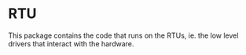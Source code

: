 # RTU
This package contains the code that runs on the RTUs, ie. the low level drivers that interact with the hardware.
